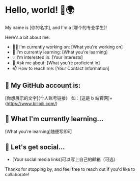 # Hello, world! 👋🌍

My name is [你的名字], and I'm a [哪个的专业学生]!

Here's a bit about me:

- 👩‍💻 I'm currently working on: [What you're working on]
- 🌱 I'm currently learning: [What you're learning]
- 💡 I'm interested in: [Your interests]
- 💬 Ask me about: [What you're proficient in]
- 📫 How to reach me: [Your Contact Information]

## 👷 My GitHub account is:

[你想展示的文字](个人账号链接）
如：[这是 b 站官网]+(https://www.bilibili.com/)

## 📖 What I'm currently learning...

[What you're learning]随便写即可

## 💭 Let's get social...

- [Your social media links]可以写上自己的邮箱（可选）

Thanks for stopping by, and feel free to reach out if you'd like to collaborate!

